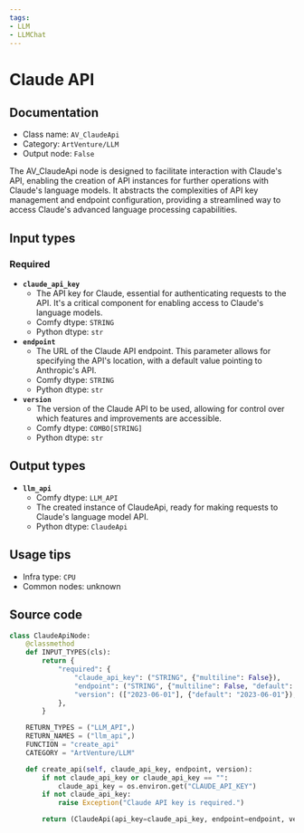 ```yaml
---
tags:
- LLM
- LLMChat
---
```


# Claude API
## Documentation
- Class name: `AV_ClaudeApi`
- Category: `ArtVenture/LLM`
- Output node: `False`

The AV_ClaudeApi node is designed to facilitate interaction with Claude's API, enabling the creation of API instances for further operations with Claude's language models. It abstracts the complexities of API key management and endpoint configuration, providing a streamlined way to access Claude's advanced language processing capabilities.
## Input types
### Required
- **`claude_api_key`**
    - The API key for Claude, essential for authenticating requests to the API. It's a critical component for enabling access to Claude's language models.
    - Comfy dtype: `STRING`
    - Python dtype: `str`
- **`endpoint`**
    - The URL of the Claude API endpoint. This parameter allows for specifying the API's location, with a default value pointing to Anthropic's API.
    - Comfy dtype: `STRING`
    - Python dtype: `str`
- **`version`**
    - The version of the Claude API to be used, allowing for control over which features and improvements are accessible.
    - Comfy dtype: `COMBO[STRING]`
    - Python dtype: `str`
## Output types
- **`llm_api`**
    - Comfy dtype: `LLM_API`
    - The created instance of ClaudeApi, ready for making requests to Claude's language model API.
    - Python dtype: `ClaudeApi`
## Usage tips
- Infra type: `CPU`
- Common nodes: unknown


## Source code
```python
class ClaudeApiNode:
    @classmethod
    def INPUT_TYPES(cls):
        return {
            "required": {
                "claude_api_key": ("STRING", {"multiline": False}),
                "endpoint": ("STRING", {"multiline": False, "default": "https://api.anthropic.com/v1"}),
                "version": (["2023-06-01"], {"default": "2023-06-01"}),
            },
        }

    RETURN_TYPES = ("LLM_API",)
    RETURN_NAMES = ("llm_api",)
    FUNCTION = "create_api"
    CATEGORY = "ArtVenture/LLM"

    def create_api(self, claude_api_key, endpoint, version):
        if not claude_api_key or claude_api_key == "":
            claude_api_key = os.environ.get("CLAUDE_API_KEY")
        if not claude_api_key:
            raise Exception("Claude API key is required.")

        return (ClaudeApi(api_key=claude_api_key, endpoint=endpoint, version=version),)

```
